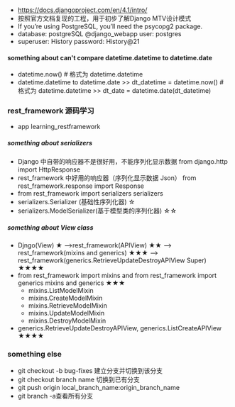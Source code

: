 ### 
- https://docs.djangoproject.com/en/4.1/intro/
- 按照官方文档复现的工程，用于初步了解Django MTV设计模式
- If you’re using PostgreSQL, you’ll need the psycopg2 package.
- database: postgreSQL @django_webapp user: postgres 
- superuser: History password: History@21


#### something about can't compare datetime.datetime to datetime.date
- datetime.now() # 格式为 datetime.datetime
- datetime.datetime to datetime.date >> dt_datetime = datetime.now() # 格式为 datetime.datetime >> dt_date = datetime.date(dt_datetime)


### rest_framework 源码学习
- app  learning_restframework

##### something about serializers
- Django 中自带的响应器不是很好用，不能序列化显示数据 from django.http import HttpResponse
- rest_framework 中好用的响应器（序列化显示数据 Json） from rest_framework.response import Response  
- from rest_framework import serializers   serializers
- serializers.Serializer (基础性序列化器) ☆
- serializers.ModelSerializer(基于模型类的序列化器) ☆☆
  
##### something about View class
- Djngo(View) ★ -->rest_framework(APIView) ★★ --> rest_framework(mixins and generics) ★★★  --> rest_framework(generics.RetrieveUpdateDestroyAPIView  Super) ★★★★
- from rest_framework import mixins and from rest_framework import generics  mixins and generics ★★★
  - mixins.ListModelMixin
  - mixins.CreateModelMixin
  - mixins.RetrieveModelMixin
  - mixins.UpdateModelMixin
  - mixins.DestroyModelMixin
- generics.RetrieveUpdateDestroyAPIView, generics.ListCreateAPIView ★★★★


### something else
- git checkout -b bug-fixes   建立分支并切换到该分支
- git checkout branch name  切换到已有分支
- git push origin local_branch_name:origin_branch_name
- git branch -a查看所有分支